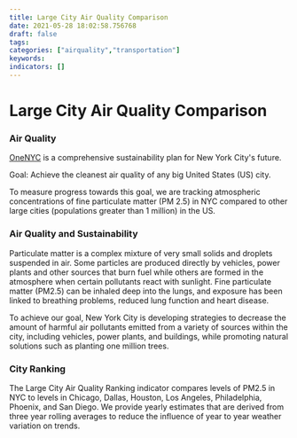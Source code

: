 ```yaml
---
title: Large City Air Quality Comparison
date: 2021-05-28 18:02:58.756768
draft: false
tags: 
categories: ["airquality","transportation"]
keywords: 
indicators: []
---
```

# Large City Air Quality Comparison
### Air Quality


[OneNYC](http://www1.nyc.gov/html/onenyc/index.html) is a comprehensive sustainability plan for New York City's future.


Goal: Achieve the cleanest air quality of any big United States (US) city.


To measure progress towards this goal, we are tracking atmospheric concentrations of fine particulate matter (PM 2.5) in NYC compared to other large cities (populations greater than 1 million) in the US.


### Air Quality and Sustainability


Particulate matter is a complex mixture of very small solids and droplets suspended in air. Some particles are produced directly by vehicles, power plants and other sources that burn fuel while others are formed in the atmosphere when certain pollutants react with sunlight. Fine particulate matter (PM2.5) can be inhaled deep into the lungs, and exposure has been linked to breathing problems, reduced lung function and heart disease.   
  
 To achieve our goal, New York City is developing strategies to decrease the amount of harmful air pollutants emitted from a variety of sources within the city, including vehicles, power plants, and buildings, while promoting natural solutions such as planting one million trees.


### City Ranking


The Large City Air Quality Ranking indicator compares levels of PM2.5 in NYC to levels in Chicago, Dallas, Houston, Los Angeles, Philadelphia, Phoenix, and San Diego. We provide yearly estimates that are derived from three year rolling averages to reduce the influence of year to year weather variation on trends.


